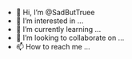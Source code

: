 - 👋 Hi, I’m @SadButTruee
- 👀 I’m interested in ...
- 🌱 I’m currently learning ...
- 💞️ I’m looking to collaborate on ...
- 📫 How to reach me ...

<!---
SadButTruee/SadButTruee is a ✨ special ✨ repository because its `README.md` (this file) appears on your GitHub profile.
You can click the Preview link to take a look at your changes.
--->

